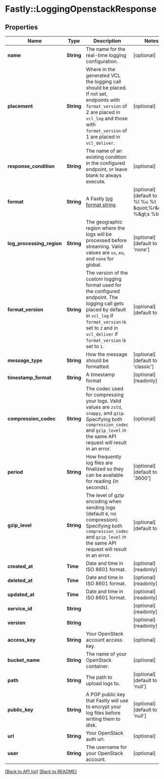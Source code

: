 # Fastly::LoggingOpenstackResponse

## Properties

| Name | Type | Description | Notes |
| ---- | ---- | ----------- | ----- |
| **name** | **String** | The name for the real-time logging configuration. | [optional] |
| **placement** | **String** | Where in the generated VCL the logging call should be placed. If not set, endpoints with `format_version` of 2 are placed in `vcl_log` and those with `format_version` of 1 are placed in `vcl_deliver`.  | [optional] |
| **response_condition** | **String** | The name of an existing condition in the configured endpoint, or leave blank to always execute. | [optional] |
| **format** | **String** | A Fastly [log format string](https://www.fastly.com/documentation/guides/integrations/streaming-logs/custom-log-formats/). | [optional][default to &#39;%h %l %u %t \&quot;%r\&quot; %&amp;gt;s %b&#39;] |
| **log_processing_region** | **String** | The geographic region where the logs will be processed before streaming. Valid values are `us`, `eu`, and `none` for global. | [optional][default to &#39;none&#39;] |
| **format_version** | **String** | The version of the custom logging format used for the configured endpoint. The logging call gets placed by default in `vcl_log` if `format_version` is set to `2` and in `vcl_deliver` if `format_version` is set to `1`.  | [optional][default to &#39;2&#39;] |
| **message_type** | **String** | How the message should be formatted. | [optional][default to &#39;classic&#39;] |
| **timestamp_format** | **String** | A timestamp format | [optional][readonly] |
| **compression_codec** | **String** | The codec used for compressing your logs. Valid values are `zstd`, `snappy`, and `gzip`. Specifying both `compression_codec` and `gzip_level` in the same API request will result in an error. | [optional] |
| **period** | **String** | How frequently log files are finalized so they can be available for reading (in seconds). | [optional][default to &#39;3600&#39;] |
| **gzip_level** | **String** | The level of gzip encoding when sending logs (default `0`, no compression). Specifying both `compression_codec` and `gzip_level` in the same API request will result in an error. | [optional][default to &#39;0&#39;] |
| **created_at** | **Time** | Date and time in ISO 8601 format. | [optional][readonly] |
| **deleted_at** | **Time** | Date and time in ISO 8601 format. | [optional][readonly] |
| **updated_at** | **Time** | Date and time in ISO 8601 format. | [optional][readonly] |
| **service_id** | **String** |  | [optional][readonly] |
| **version** | **String** |  | [optional][readonly] |
| **access_key** | **String** | Your OpenStack account access key. | [optional] |
| **bucket_name** | **String** | The name of your OpenStack container. | [optional] |
| **path** | **String** | The path to upload logs to. | [optional][default to &#39;null&#39;] |
| **public_key** | **String** | A PGP public key that Fastly will use to encrypt your log files before writing them to disk. | [optional][default to &#39;null&#39;] |
| **url** | **String** | Your OpenStack auth url. | [optional] |
| **user** | **String** | The username for your OpenStack account. | [optional] |

[[Back to API list]](../../README.md#endpoints) [[Back to README]](../../README.md)

